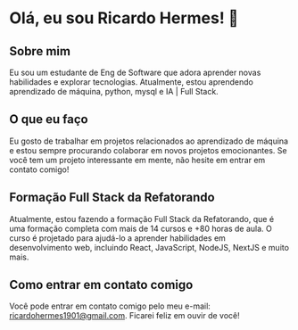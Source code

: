 # Olá, eu sou Ricardo Hermes! 👋

## Sobre mim
Eu sou um estudante de Eng de Software que adora aprender novas habilidades e explorar tecnologias. Atualmente, estou aprendendo aprendizado de máquina, python, mysql e IA | Full Stack.

## O que eu faço
Eu gosto de trabalhar em projetos relacionados ao aprendizado de máquina e estou sempre procurando colaborar em novos projetos emocionantes. Se você tem um projeto interessante em mente, não hesite em entrar em contato comigo!

## Formação Full Stack da Refatorando
Atualmente, estou fazendo a formação Full Stack da Refatorando, que é uma formação completa com mais de 14 cursos e +80 horas de aula. O curso é projetado para ajudá-lo a aprender habilidades em desenvolvimento web, incluindo React, JavaScript, NodeJS, NextJS e muito mais. 

## Como entrar em contato comigo
Você pode entrar em contato comigo pelo meu e-mail: ricardohermes1901@gmail.com. Ficarei feliz em ouvir de você!
